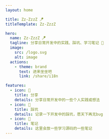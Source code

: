 ```yaml
---
layout: home

title: Zz-ZzzZ 🪁
titleTemplate: Zz-ZzzZ

hero:
  name: Zz-ZzzZ 🪁
  tagline: 分享日常开发中的实践、踩坑、学习笔记 💪
  image:
    src: /logo.svg
    alt: image
  actions:
    - theme: brand
      text: 进来坐坐吧
      link: /share/i18n

features:
  - icon: 🌟
    title: 分享
    details: 分享日常开发中的一些个人实践或想法
  - icon: 🧐
    title: 踩坑
    details: 记录一下开发中的踩坑，愿天下再无bug
  - icon: 😬
    title: 笔记
    details: 这里会放一些学习源码的一些笔记
---
```


